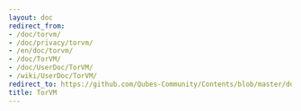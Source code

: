 ```yaml
---
layout: doc
redirect_from:
- /doc/torvm/
- /doc/privacy/torvm/
- /en/doc/torvm/
- /doc/TorVM/
- /doc/UserDoc/TorVM/
- /wiki/UserDoc/TorVM/
redirect_to: https://github.com/Qubes-Community/Contents/blob/master/docs/privacy/torvm.md
title: TorVM
---
```

